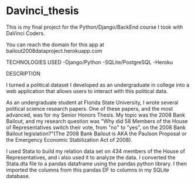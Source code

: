 # Davinci_thesis

This is my final project for the Python/Django/BackEnd course I took with DaVinci Coders.

You can reach the domain for this app at bailout2008dataproject.herokuapp.com

TECHNOLOGIES USED
-Django/Python
-SQLite/PostgreSQL
-Heroku

DESCRIPTION

I turned a political dataset I developed as an undergraduate in college into a web application that allows users to interact with this political data. 

As an undergraduate student at Florida State University, I wrote several political science research papers. One of these papers, and the most advanced, was for my Senior Honors Thesis. My topic was the 2008 Bank Bailout, and my research question was "Why did 58 Members of the House of Representatives switch their vote, from "no" to "yes", on the 2008 Bank Bailout legislation?"(The 2008 Bank Bailout is AKA the Paulson Proposal or the Emergency Economic Stabilization Act of 2008). 

I used Stata to build my relation data set on 434 members of the House of Representatives, and i also used it to analyze the data. I converted the Stata.dta file to a pandas dataframe using the pandas python library. I then imported the columns from this pandas DF to columns in my SQLite database. 
